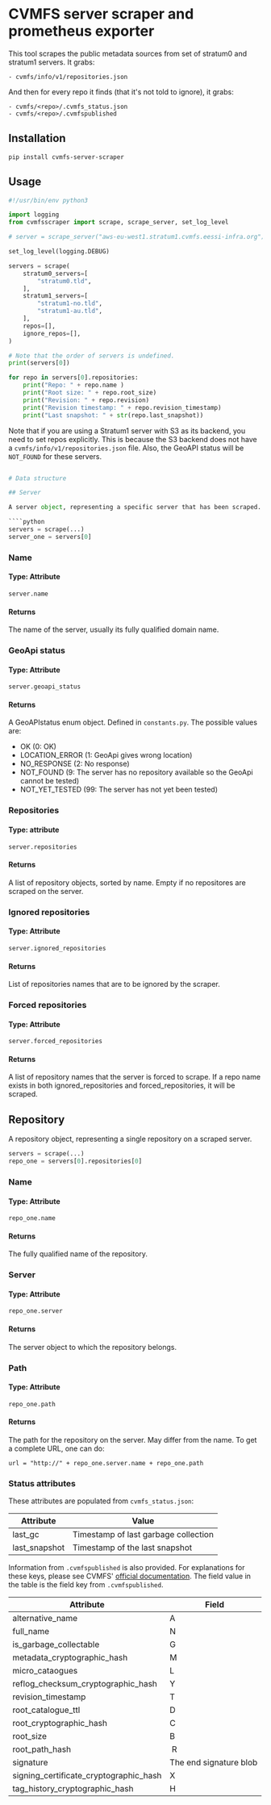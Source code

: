# CVMFS server scraper and prometheus exporter

This tool scrapes the public metadata sources from set of stratum0 and stratum1 servers. It grabs:

    - cvmfs/info/v1/repositories.json 

And then for every repo it finds (that it's not told to ignore), it grabs:

    - cvmfs/<repo>/.cvmfs_status.json
    - cvmfs/<repo>/.cvmfspublished

## Installation

`pip install cvmfs-server-scraper`

## Usage

````python
#!/usr/bin/env python3

import logging
from cvmfsscraper import scrape, scrape_server, set_log_level

# server = scrape_server("aws-eu-west1.stratum1.cvmfs.eessi-infra.org")

set_log_level(logging.DEBUG)

servers = scrape(
    stratum0_servers=[
        "stratum0.tld",
    ],
    stratum1_servers=[
        "stratum1-no.tld",
        "stratum1-au.tld",
    ],
    repos=[],
    ignore_repos=[],
)

# Note that the order of servers is undefined.
print(servers[0])

for repo in servers[0].repositories:
    print("Repo: " + repo.name )
    print("Root size: " + repo.root_size)
    print("Revision: " + repo.revision)
    print("Revision timestamp: " + repo.revision_timestamp)
    print("Last snapshot: " + str(repo.last_snapshot))
````

Note that if you are using a Stratum1 server with S3 as its backend, you need to set repos explicitly.
This is because the S3 backend does not have a `cvmfs/info/v1/repositories.json` file. Also, the GeoAPI
status will be `NOT_FOUND` for these servers.

````python

# Data structure

## Server

A server object, representing a specific server that has been scraped.

````python
servers = scrape(...)
server_one = servers[0]
````

### Name

#### Type: Attribute

`server.name`

#### Returns

The name of the server, usually its fully qualified domain name.

### GeoApi status

#### Type: Attribute

`server.geoapi_status`

#### Returns

A GeoAPIstatus enum object. Defined in `constants.py`. The possible values are:

- OK (0: OK)
- LOCATION_ERROR (1: GeoApi gives wrong location)
- NO_RESPONSE (2: No response)
- NOT_FOUND (9: The server has no repository available so the GeoApi cannot be tested)
- NOT_YET_TESTED (99: The server has not yet been tested)

### Repositories

#### Type: attribute

`server.repositories`

#### Returns

A list of repository objects, sorted by name. Empty if no repositores are scraped on the server.

### Ignored repositories

#### Type: Attribute

`server.ignored_repositories`

#### Returns

List of repositories names that are to be ignored by the scraper.

### Forced repositories

#### Type: Attribute

`server.forced_repositories`

#### Returns

A list of repository names that the server is forced to scrape. If a repo name exists in both ignored_repositories and forced_repositories, it will be scraped.

## Repository

A repository object, representing a single repository on a scraped server.

````python
servers = scrape(...)
repo_one = servers[0].repositories[0]
````

### Name

#### Type: Attribute

`repo_one.name`

#### Returns

The fully qualified name of the repository.

### Server

#### Type: Attribute

`repo_one.server`

#### Returns

The server object to which the repository belongs.

### Path

#### Type: Attribute

`repo_one.path`

#### Returns

The path for the repository on the server. May differ from the name. To get a complete URL, one can do:

`url = "http://" + repo_one.server.name + repo_one.path`

### Status attributes

These attributes are populated from `cvmfs_status.json`:

| Attribute | Value |
| --- | --- |
| last_gc | Timestamp of last garbage collection |
| last_snapshot | Timestamp of the last snapshot |

Information from `.cvmfspublished` is also provided. For explanations for these keys, please see CVMFS' [official documentation](https://cvmfs.readthedocs.io/en/stable/cpt-details.html). The field value in the table is the field key from `.cvmfspublished`.

| Attribute | Field |
| --- | --- |
| alternative_name | A |
| full_name | N |
| is_garbage_collectable | G |
| metadata_cryptographic_hash | M |
| micro_cataogues | L |
| reflog_checksum_cryptographic_hash | Y |
| revision_timestamp | T |
| root_catalogue_ttl | D |
| root_cryptographic_hash | C |
| root_size | B |
| root_path_hash | R |
| signature | The end signature blob |
| signing_certificate_cryptographic_hash | X |
| tag_history_cryptographic_hash | H |
